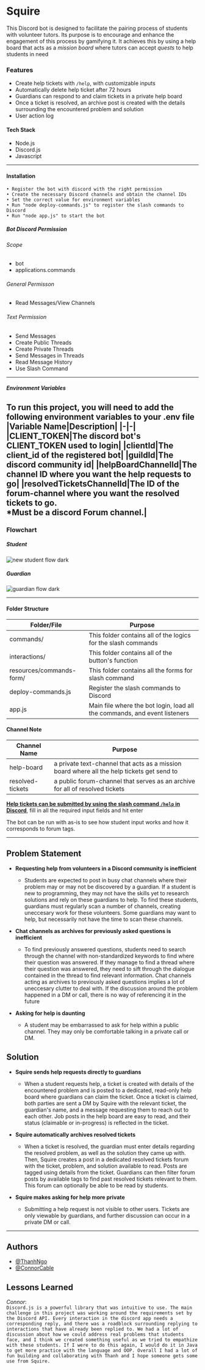 
# Squire

This Discord bot is designed to facilitate the pairing process of students with volunteer tutors. Its purpose is to encourage and enhance the engagement of this process by gamifying it. It achieves this by using a help board that acts as a <i>mission board</i> where tutors can accept <i>quests</i> to help students in need

### Features
- Create help tickets with `/help`, with customizable inputs
- Automatically delete help ticket after 72 hours
- Guardians can respond to and claim tickets in a private help board
- Once a ticket is resolved, an archive post is created with the details surrounding the encountered problem and solution
- User action log

#### Tech Stack
- Node.js
- Discord.js
- Javascript
---
#### Installation
    • Register the bot with discord with the right permission
    • Create the necessary Discord channels and obtain the channel IDs
    • Set the correct value for environment variables
    • Run "node deploy-commands.js" to register the slash commands to Discord
    • Run "node app.js" to start the bot
##### Bot Discord Permission
###### Scope
- bot
- applications.commands
###### General Permisson
- Read Messages/View Channels
###### Text Permission
- Send Messages
- Create Public Threads
- Create Private Threads
- Send Messages in Threads
- Read Message History
- Use Slash Command
---
##### Environment Variables
To run this project, you will need to add the following environment variables to your .env file
|Variable Name|Description|
|-|-|
|CLIENT_TOKEN|The discord bot's CLIENT_TOKEN used to login|
|clientId|The client_id of the registered bot|
|guildId|The discord community id|
|helpBoardChannelId|The channel ID where you want the help requests to go|
|resolvedTicketsChannelId|The ID of the forum-channel where you want the resolved tickets to go. <br/><b>*Must be a discord Forum channel</b>.|
---
### Flowchart
##### Student
![new student flow dark](https://user-images.githubusercontent.com/12405800/232888168-ba7b1a9d-0873-43c9-a058-0e5f813052d5.png)
##### Guardian
![guardian flow dark](https://user-images.githubusercontent.com/12405800/230002998-5f2feaa2-012a-4c3c-85ea-7159ad98f3f9.png)



---
#### Folder Structure


|Folder/File|Purpose|
|---|---|
|commands/|This folder contains all of the logics for the slash commands|
|interactions/|This folder contains all of the button's function|
|resources/commands-form/|This folder contains all the forms for slash command|
|deploy-commands.js|Register the slash commands to Discord|
|app.js|Main file where the bot login, load all the commands, and event listeners|

#### Channel Note
|Channel Name|Purpose|
|-|-|
|help-board|a private text-channel that acts as a mission board where all the help tickets get send to|
|resolved-tickets|a public forum-channel that serves as an archive for all of resolved tickets|

<u><b>Help tickets can be submitted by using the slash command `/help` in Discord</b></u>, fill in all the required input fields and hit enter

The bot can be run with as-is to see how student input works and how it corresponds to forum tags.

---

## Problem Statement


- <b>Requesting help from volunteers in a Discord community is inefficient</b>
    - Students are expected to post in busy chat channels where their problem may or may not be discovered by a guardian. If a student is new to programming, they may not have the skills yet to research solutions and rely on these guardians to help. To find these students, guardians must regularly scan a number of channels, creating uneccesary work for these volunteers. Some guardians may want to help, but necessarily not have the time to scan these channels.

- <b>Chat channels as archives for previously asked questions is inefficient</b>
    - To find previously answered questions, students need to search through the channel with non-standardized keywords to find where their question was answered. If they manage to find a thread where their question was answered, they need to sift through the dialogue contained in the thread to find relevant information. Chat channels acting as archives to previously asked questions implies a lot of uneccesary clutter to deal with. If the discussion around the problem happened in a DM or call, there is no way of referencing it in the future

- <b>Asking for help is daunting</b>
    - A student may be embarrassed to ask for help within a public channel. They may only be comfortable talking in a private call or DM. 

    

## Solution

- <b>Squire sends help requests directly to guardians</b>
    - When a student requests help, a ticket is created with details of the encountered problem and is posted to a dedicated, read-only help board where guardians can claim the ticket. Once a ticket is claimed, both parties are sent a DM by Squire with the relevant ticket, the guardian's name,  and a message requesting them to reach out to each other. Job posts in the help board are easy to read, and their status (claimable or in-progress) is reflected in the ticket.

- <b>Squire automatically archives resolved tickets</b>
    - When a ticket is resolved, the guardian must enter details regarding the resolved problem, as well as the solution they came up with. Then, Squire creates a post in a dedicated resolved tickets forum with the ticket, problem, and solution available to read. Posts are tagged using details from the ticket. Guardians can then filter forum posts by available tags to find past resolved tickets relevant to them. This forum can optionally be able to be read by students.

- <b>Squire makes asking for help more private</b>
    - Submitting a help request is not visible to other users. Tickets are only viewable by guardians, and further discussion can occur in a private DM or call. 

---

## Authors

- [@ThanhNgo](https://www.github.com/thanhn062)
- [@ConnorCable](https://www.github.com/ConnorCable)


## Lessons Learned

*Connor*:    
    `Discord.js is a powerful library that was intuitive to use. The main challenge in this project was working around the requirements set by the Discord API. Every interaction in the discord app needs a corresponding reply, and there was a roadblock surrounding replying to interactions that have already been replied to. We had a lot of discussion about how we could address real problems that students face, and I think we created something useful as we tried to empathize with these students. If I were to do this again, I would do it in Java to get more practice with the language and OOP. Overall I had a lot of fun building and collaborating with Thanh and I hope someone gets some use from Squire.`

